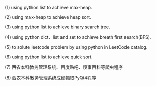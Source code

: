 (1) using python list to achieve max-heap.

(2) using max-heap to achieve heap sort.

(3) using python list to achieve binary search tree.

(4) using python dict、list and set to achieve breath first search(BFS).

(5) to solute leetcode problem by using python in LeetCode catalog.

(6) using python list to achieve quick sort.

(7) 西农本科教务管理系统、百度贴吧、糗事百科等爬虫程序

(8) 西农本科教务管理系统成绩抓取PyQt4程序
